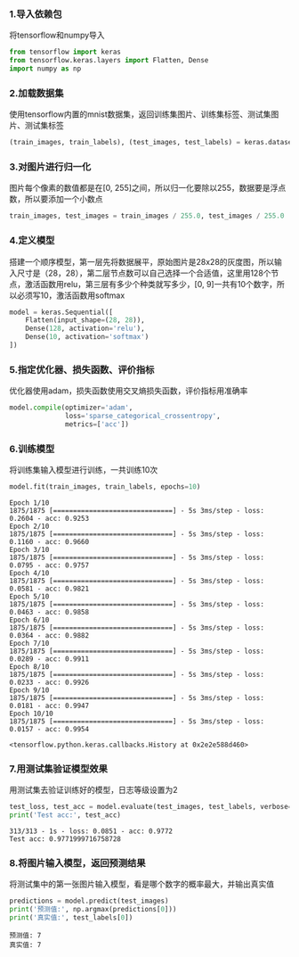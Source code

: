 ### 1.导入依赖包

将tensorflow和numpy导入


```python
from tensorflow import keras
from tensorflow.keras.layers import Flatten, Dense
import numpy as np
```

### 2.加载数据集

使用tensorflow内置的mnist数据集，返回训练集图片、训练集标签、测试集图片、测试集标签


```python
(train_images, train_labels), (test_images, test_labels) = keras.datasets.mnist.load_data()
```

### 3.对图片进行归一化

图片每个像素的数值都是在[0, 255]之间，所以归一化要除以255，数据要是浮点数，所以要添加一个小数点


```python
train_images, test_images = train_images / 255.0, test_images / 255.0
```

### 4.定义模型

搭建一个顺序模型，第一层先将数据展平，原始图片是28x28的灰度图，所以输入尺寸是（28，28），第二层节点数可以自己选择一个合适值，这里用128个节点，激活函数用relu，第三层有多少个种类就写多少，[0, 9]一共有10个数字，所以必须写10，激活函数用softmax


```python
model = keras.Sequential([
    Flatten(input_shape=(28, 28)),
    Dense(128, activation='relu'),
    Dense(10, activation='softmax')
])
```

### 5.指定优化器、损失函数、评价指标

优化器使用adam，损失函数使用交叉熵损失函数，评价指标用准确率


```python
model.compile(optimizer='adam',
              loss='sparse_categorical_crossentropy',
              metrics=['acc'])
```

### 6.训练模型

将训练集输入模型进行训练，一共训练10次


```python
model.fit(train_images, train_labels, epochs=10)
```

    Epoch 1/10
    1875/1875 [==============================] - 5s 3ms/step - loss: 0.2604 - acc: 0.9253
    Epoch 2/10
    1875/1875 [==============================] - 5s 3ms/step - loss: 0.1160 - acc: 0.9660
    Epoch 3/10
    1875/1875 [==============================] - 5s 3ms/step - loss: 0.0795 - acc: 0.9757
    Epoch 4/10
    1875/1875 [==============================] - 5s 3ms/step - loss: 0.0581 - acc: 0.9821
    Epoch 5/10
    1875/1875 [==============================] - 5s 3ms/step - loss: 0.0463 - acc: 0.9858
    Epoch 6/10
    1875/1875 [==============================] - 5s 3ms/step - loss: 0.0364 - acc: 0.9882
    Epoch 7/10
    1875/1875 [==============================] - 5s 3ms/step - loss: 0.0289 - acc: 0.9911
    Epoch 8/10
    1875/1875 [==============================] - 5s 3ms/step - loss: 0.0233 - acc: 0.9926
    Epoch 9/10
    1875/1875 [==============================] - 5s 3ms/step - loss: 0.0181 - acc: 0.9947
    Epoch 10/10
    1875/1875 [==============================] - 5s 3ms/step - loss: 0.0157 - acc: 0.9954

    <tensorflow.python.keras.callbacks.History at 0x2e2e588d460>



### 7.用测试集验证模型效果

用测试集去验证训练好的模型，日志等级设置为2


```python
test_loss, test_acc = model.evaluate(test_images, test_labels, verbose=2)
print('Test acc:', test_acc)
```

    313/313 - 1s - loss: 0.0851 - acc: 0.9772
    Test acc: 0.9771999716758728
    

### 8.将图片输入模型，返回预测结果

将测试集中的第一张图片输入模型，看是哪个数字的概率最大，并输出真实值


```python
predictions = model.predict(test_images)
print('预测值:', np.argmax(predictions[0]))
print('真实值:', test_labels[0])
```

    预测值: 7
    真实值: 7
